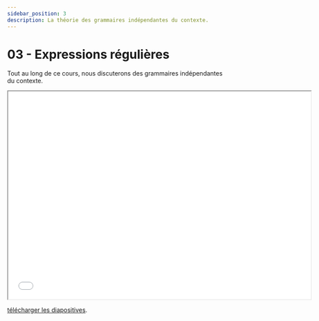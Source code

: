 ```yaml
---
sidebar_position: 3
description: La théorie des grammaires indépendantes du contexte.
---
```


# 03 - Expressions régulières

Tout au long de ce cours, nous discuterons des grammaires indépendantes du contexte.

<iframe src="/cours/alf_4.pdf" loading="lazy" width="700" height="480">
    Impossible d'afficher le fichier pdf
</iframe>

<a href="/cours/alf_4.pdf">télécharger les diapositives</a>.
